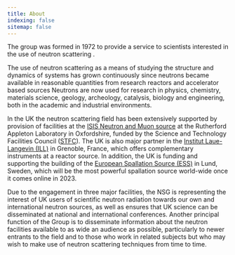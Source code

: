 ```yaml
---
title: About
indexing: false
sitemap: false
---
```


The group was formed in 1972 to provide a service to scientists interested in the use of neutron scattering .

The use of neutron scattering as a means of studying the structure and dynamics of systems has 
grown continuously since neutrons became available in reasonable quantities from research reactors 
and accelerator based sources Neutrons are now used for research in physics, chemistry, materials science, 
geology, archeology, catalysis, biology and engineering, both in the academic and industrial environments.  

In the UK the neutron scattering field has been extensively supported by provision of facilities at 
the [ISIS Neutron and Muon source](https://www.isis.stfc.ac.uk/Pages/home.aspx) at the Rutherford Appleton Laboratory in Oxfordshire, 
funded by the Science and Technology Facilities Council ([STFC](https://stfc.ukri.org/)). 
The UK is also major partner in the [Institut Laue-Langevin (ILL)](https://www.ill.eu/) in Grenoble, France, 
which offers complementary instruments at a reactor source. In addition, the UK is funding and supporting 
the building of the [European Spallation Source (ESS)](https://europeanspallationsource.se/) in Lund, Sweden, 
which will be the most powerful spallation source world-wide once it comes online in 2023.

Due to the engagement in three major facilities, the NSG is representing the interest of 
UK users of scientific neutron radiation towards our own and international neutron sources, 
as well as ensures that UK science can be disseminated at national and international conferences. 
Another principal function of the Group is to disseminate information about the neutron 
facilities available to as wide an audience as possible, particularly to newer entrants 
to the field and to those who work in related subjects but who may wish to make use of 
neutron scattering techniques from time to time.

